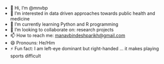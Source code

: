 - 👋 Hi, I’m @mnvbp
- 👀 I’m interested in data driven approaches towards public health and medicine
- 🌱 I’m currently learning Python and R programming
- 💞️ I’m looking to collaborate on: research projects
- 📫 How to reach me:  manavbindeshparikh@gmail.com
- 😄 Pronouns: He/Him
- ⚡ Fun fact: I am left-eye dominant but right-handed ... it makes playing sports difficult

<!---
mnvbp/mnvbp is a ✨ special ✨ repository because its `README.md` (this file) appears on your GitHub profile.
You can click the Preview link to take a look at your changes.
--->
